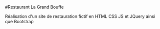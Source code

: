 #Restaurant La Grand Bouffe

Réalisation d'un site de restauration fictif en HTML CSS JS et JQuery ainsi que Bootstrap
